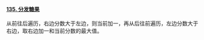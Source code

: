 #### [135. 分发糖果](https://leetcode.cn/problems/candy/)

从前往后遍历，右边分数大于左边，则当前加一，再从后往前遍历，左边分数大于右边，取右边加一和当前分数的最大值。
